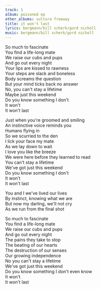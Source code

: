 ```yaml
---
track: 1
album: poisoned ep
other_albums: vultura freeway
title: it won't last
lyrics: bergmann/bill scherk/gord nicholl
music: bergmann/bill scherk/gord nicholl
---
```

So much to fascinate  
You find a life-long mate  
We raise our cubs and pups  
And go out every night  
Your lips are kissed to rawness  
Your steps are slack and boneless  
Body screams the question  
But your mind ticks back no answer  
No, you can't stay a lifetime  
Maybe just this weekend  
Do you know something I don't  
It won't  
It won't last  
  
Just when you're groomed and smiling  
An instinctive voice reminds you  
Humans flying in  
So we scurried to the den  
I lick your face my mate  
As we lay down to wait  
I love you like the breeze  
We were here before they learned to read  
You can't stay a lifetime  
We've got just this weekend  
Do you know something I don't  
It won't  
It won't last  
  
You and I we've lived our lives  
By instinct, knowing what we are  
But now my darling, we'll not cry  
As we run from the final shot  
  
So much to fascinate  
You find a life-long mate  
We raise our cubs and pups  
And go out every night  
The pains they take to stop  
The beating of our hearts  
The destruction of our senses  
Our growing independence  
No you can't stay a lifetime  
We've got just this weekend  
Do you know something I don't even know  
It won't  
It won't last  
